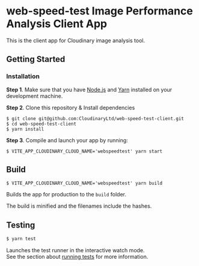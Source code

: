 # web-speed-test Image Performance Analysis Client App

This is the client app for Cloudinary image analysis tool.

## Getting Started

### Installation

**Step 1**. Make sure that you have [Node.js](https://nodejs.org/) and
[Yarn](https://yarnpkg.com/) installed on your development machine.

**Step 2**. Clone this repository & Install dependencies

```shell
$ git clone git@github.com:CloudinaryLtd/web-speed-test-client.git
$ cd web-speed-test-client
$ yarn install
```

**Step 3**. Compile and launch your app by running:

```shell
$ VITE_APP_CLOUDINARY_CLOUD_NAME='webspeedtest' yarn start
```

## Build

```shell
$ VITE_APP_CLOUDINARY_CLOUD_NAME='webspeedtest' yarn build
```

Builds the app for production to the `build` folder.

The build is minified and the filenames include the hashes.

## Testing

```sh
$ yarn test
```

Launches the test runner in the interactive watch mode.\
See the section about [running tests](https://facebook.github.io/create-react-app/docs/running-tests) for more information.
